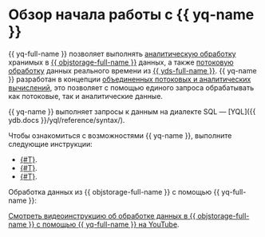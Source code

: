 # Обзор начала работы с {{ yq-name }}

{{ yq-full-name }} позволяет выполнять [аналитическую обработку](../concepts/batch-processing.md) хранимых в [{{ objstorage-full-name }}](../../storage/index.yaml) данных, а также [потоковую обработку](../concepts/stream-processing.md) данных реального времени из [{{ yds-full-name }}](../../data-streams/index.yaml). {{ yq-name }} разработан в концепции [объединенных потоковых и аналитических вычислений](../concepts/unified-processing.md), это позволяет с помощью единого запроса обрабатывать как потоковые, так и аналитические данные.

{{ yq-name }} выполняет запросы к данным на диалекте SQL — [YQL]({{ ydb.docs }}/yql/reference/syntax/).

Чтобы ознакомиться с возможностями {{ yq-name }}, выполните следующие инструкции:

* [{#T}](batch-example.md).
* [{#T}](streaming-example.md).
* [{#T}](unified-example.md).

Обработка данных из {{ objstorage-full-name }} с помощью {{ yq-full-name }}:


[Смотреть видеоинструкцию об обработке данных в {{ objstorage-full-name }} с помощью {{ yq-full-name }} на YouTube](https://www.youtube.com/watch?v=HMcXKy0Xz4Q).


